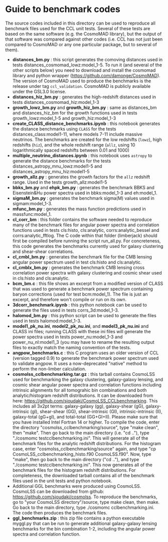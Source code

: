 # Guide to benchmark codes

The source codes included in this directory can be used to reproduce all benchmark files used for the CCL unit tests. Several of these tests are based on the same software (e.g. the CosmoMAD library), but the output of that software was compared against other codes (i.e. CCL has not just been compared to CosmoMAD or any one particular package, but to several of them).

* **distances_bm.py** : this script generates the comoving distances used in tests distances_cosmomad_lowz:model_1-5. To run it (and several of the other scripts below) you need to download and install the cosmomad library and python wrapper (https://github.com/damonge/CosmoMAD). The version of CosmoMAD used to produce the benchmarks is the release under tag `ccl_validation`. CosmoMAD is publicly available under the GSL3.0 license.
* **distances_hiz_bm.py** : generates the high-redshift distances used in tests distances_cosmomad_hiz:model_1-3
* **growth_lowz_bm.py** and **growth_hiz_bm.py** : same as distances_bm and distances_hiz_bm for the growth functions used in tests growth_lowz:model_1-5 and growth_hiz:model_1-3
* **create_CLASS_distance_benchmarks.ipynb** : this notebook generates the distance benchmarks using `CLASS` for the tests distances_class:model1-11, where models 7-11 include massive neutrinos. The benchmarks are created for the low redshifts (`lowz`), high redshifts (`hiz`), and the whole redshift range (`allz`, using 10 logarithmically spaced redshifts between 0.01 and 1000)
* **multiple_neutrino_distances.ipynb** : this notebook uses `astropy` to generate the distance benchmarks for the tests distances_astropy_mnu_lowz:model1-5 and distances_astropy_mnu_hiz:model1-5
* **growth_allz.py** : generates the growth factors for the `allz` redshift range. Used in the tests growth_allz:model1-5
* **bbks_bm.py** and **ehpk_bm.py** : generates the benchmark BBKS and Eisenstein&Hu power spectra used in bbks:model_1-3 and eh:model_1.
* **sigmaM_bm.py** : generates the benchmark sigma(M) values used in sigmam:model_1-3.
* **mfunc_bm.py** : generates the mass function predictions used in massfunc:model_1.
* **cl_corr_bm** : this folder contains the software needed to reproduce many of the benchmark files for angular power spectra and correlation functions used in tests cls:histo, cls:analytic, corrs:analytic_bessel and corrs:analytic_fftlog. The C code within that folder (limberjack) should first be compiled before running the script run_all.py. For concreteness, this code generates the benchmarks currently used for galaxy clustering and shear-shear correlations.
* **cl_cmbl_bm.py** : generates the benchmark file for the CMB lensing angular power spectrum used in test cls:histo and cls:analytic.
* **cl_cmblx_bm.py** : generates the benchmark CMB lensing cross correlation power spectra with galaxy clustering and cosmic shear used in cls:histo and cls:analytic. 
* **bcm_bm.c** : this file shows an excerpt from a modified version of CLASS that was used to generate a benchmark power spectrum containing baryon corrections (used for test bcm:model_1). The file is just an excerpt, and therefore won't compile or run on its own.
* **3dcorr_benchmark.ipynb** : this python notebook can be used to generate the files used in tests corrs_3d:model_1-3.
* **halomod_bm.py** : this python script can be used to generate the files used in tests halomod:model_1-3.
* **model1_pk_nu.ini**, **model2_pk_nu.ini**, and **model3_pk_nu.ini** and CLASS ini files; running CLASS with these ini files will generate the power spectra used in tests power_nu:model_1-3 and power_nu_nl:model1_3 (you may have to rename the resulting output files to exactly match the naming convention of the tests.
* **angpow_benchmarks.c** : this C program uses an older version of CCL (version tagged 0.9) to generate the benchmark power spectrum used to validate angpow. It uses a now-deprecated "native" method to perform the non-limber calculation.
* **cosmolss_cclbenchmarking.tar.gz** : this tarball contains CosmoLSS used for benchmarking the galaxy clustering, galaxy-galaxy lensing, and cosmic shear angular power spectra and correlation functions including intrinsic alignments for all tomograhic bin combinations and both analytic/histogram redshift distributions. It can be downloaded from here: https://github.com/sjoudaki/CosmoLSS_CCLbenchmarking. This includes all 3x2pt terms: galaxy-galaxy (gg), galaxy-shear (gG), galaxy-intrinsic (gI), shear-shear (GG), shear-intrinsic (GI), intrinsic-intrinsic (II), galaxy-total (gG+gI), and total-total (GG+GI+II). Please make sure that you have installed Intel Fortran 14 or higher. To compile the code, enter the directory "cosmolss_cclbenchmarking/source", type "make clean", then "make". Then go back to the main directory (i.e. "cd .."), type "./cosmomc testcclbenchmarking.ini". This will generate all of the benchmark files for the analytic redshift distributions. For the histogram case, enter "cosmolss_cclbenchmarking/source" again, and type "cp CosmoLSS_cclbenchmarking_histo.f90 CosmoLSS.f90". Now, type "make", then go back to the main directory ("cd .."), and type "./cosmomc testcclbenchmarking.ini". This now generates all of the benchmark files for the histogram redshift distributions. For completeness, the downloaded tarball contains all of the benchmark files used in the unit tests and python notebook.
* Additional GGL benchmarks were produced using CosmoLSS. CosmoLSS can be downloaded from github: https://github.com/sjoudaki/cosmolss. To reproduce the benchmarks, go to "your CosmoLSS directory"/source, type make clean, then make. Go back to the main directory, type ./cosmomc cclbenchmarking.ini. The code then produces the benchmark files.
* **ggl_benchmarks.zip** : this zip file contains a python executable myggl.py that can be run to generate additional galaxy-galaxy lensing benchmarks for the bin combination 1-2, including the angular power spectra and correlation function. 

